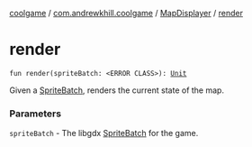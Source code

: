 [coolgame](../../index.md) / [com.andrewkhill.coolgame](../index.md) / [MapDisplayer](index.md) / [render](./render.md)

# render

`fun render(spriteBatch: <ERROR CLASS>): `[`Unit`](https://kotlinlang.org/api/latest/jvm/stdlib/kotlin/-unit/index.html)

Given a [SpriteBatch](#), renders the current state of the map.

### Parameters

`spriteBatch` - The libgdx [SpriteBatch](#) for the game.